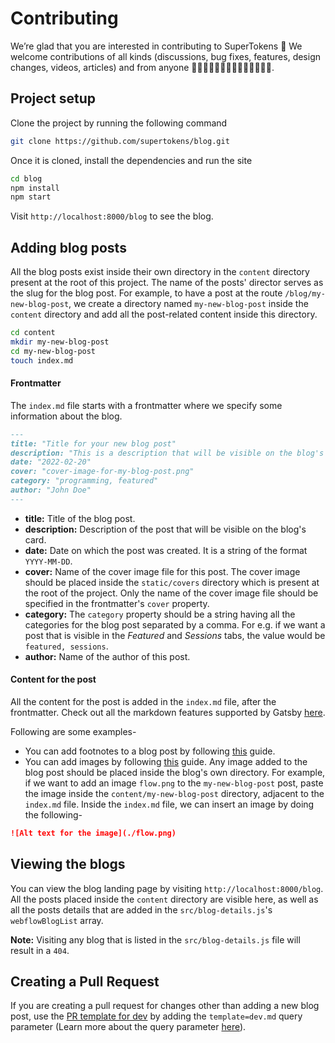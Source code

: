 # Contributing

We’re glad that you are interested in contributing to SuperTokens 🎉
We welcome contributions of all kinds (discussions, bug fixes, features, design changes, videos, articles) and from anyone 👩‍💻🤚🏿🤚🏽🤚🏻🤚🏼🤚🏾👨‍💻.

## Project setup
Clone the project by running the following command

```sh
git clone https://github.com/supertokens/blog.git
```

Once it is cloned, install the dependencies and run the site

```sh
cd blog
npm install
npm start
```

Visit `http://localhost:8000/blog` to see the blog.

## Adding blog posts
All the blog posts exist inside their own directory in the `content` directory present at the root of this project. The name of the posts' director serves as the slug for the blog post. For example, to have a post at the route `/blog/my-new-blog-post`, we create a directory named `my-new-blog-post` inside the `content` directory and add all the post-related content inside this directory.

```sh
cd content
mkdir my-new-blog-post
cd my-new-blog-post
touch index.md
```
#### Frontmatter
The `index.md` file starts with a frontmatter where we specify some information about the blog.

```md
---
title: "Title for your new blog post"
description: "This is a description that will be visible on the blog's card in the blog landing page"
date: "2022-02-20"
cover: "cover-image-for-my-blog-post.png"
category: "programming, featured"
author: "John Doe"
---
```
- **title:** Title of the blog post.
- **description:** Description of the post that will be visible on the blog's card.
- **date:** Date on which the post was created. It is a string of the format `YYYY-MM-DD`.
- **cover:** Name of the cover image file for this post. The cover image should be placed inside the `static/covers` directory which is present at the root of the project. Only the name of the cover image file should be specified in the frontmatter's `cover` property.
- **category:** The `category` property should be a string having all the categories for the blog post separated by a comma. For e.g. if we want a post that is visible in the _Featured_ and _Sessions_ tabs, the value would be `featured, sessions`.
- **author:** Name of the author of this post.

#### Content for the post
All the content for the post is added in the `index.md` file, after the frontmatter. Check out all the markdown features supported by Gatsby [here](https://www.gatsbyjs.com/docs/reference/markdown-syntax/).

Following are some examples-
- You can add footnotes to a blog post by following [this](https://docs.github.com/en/get-started/writing-on-github/getting-started-with-writing-and-formatting-on-github/basic-writing-and-formatting-syntax#footnotes) guide.
- You can add images by following [this](https://www.gatsbyjs.com/docs/reference/markdown-syntax/#image-with-alt-text) guide. Any image added to the blog post should be placed inside the blog's own directory. For example, if we want to add an image `flow.png` to the `my-new-blog-post` post, paste the image inside the `content/my-new-blog-post` directory, adjacent to the `index.md` file. Inside the `index.md` file, we can insert an image by doing the following-
```md
![Alt text for the image](./flow.png)
```

## Viewing the blogs
You can view the blog landing page by visiting `http://localhost:8000/blog`. All the posts placed inside the `content` directory are visible here, as well as all the posts details that are added in the `src/blog-details.js`'s `webflowBlogList` array.

**Note:** Visiting any blog that is listed in the `src/blog-details.js` file will result in a `404`.

## Creating a Pull Request
If you are creating a pull request for changes other than adding a new blog post, use the [PR template for dev](https://github.com/supertokens/blog/tree/master/.github/PULL_REQUEST_TEMPLATE/dev.md) by adding the `template=dev.md` query parameter (Learn more about the query parameter [here](https://docs.github.com/en/pull-requests/collaborating-with-pull-requests/proposing-changes-to-your-work-with-pull-requests/using-query-parameters-to-create-a-pull-request)).
